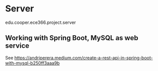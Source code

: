 # Server
edu.cooper.ece366.project.server

## Working with Spring Boot, MySQL as web service
See https://andriperera.medium.com/create-a-rest-api-in-spring-boot-with-mysql-b250ff3aaa9b
